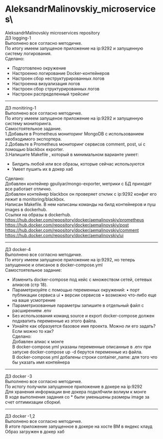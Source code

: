 # AleksandrMalinovskiy_microservices\
AleksandrMalinovskiy microservices repository\
ДЗ logging-1\
Выполнено все согласно методичке.\
По итогу имеем запущеное приложение на ip:9292 и запущенную систему логирования.\
Сделано:
- Подготовлено окружение
- Настроенно логирование Docker-контейнеров
- Настроен сбор неструктурированных логов
- Настроенна визуализация логов
- Настроен сбор структурированных логов
- Настроен распределенный трейсинг
______
ДЗ monitiring-1\
Выполнено все согласно методичке.\
По итогу имеем запущеное приложение на ip:9292 и запущенную систему мониторинга.\
Самостоятельное задание. \
1.Добавьте в Prometheus мониторинг MongoDB с использованием необходимого экспортера.\
2.Добавьте в Prometheus мониторинг сервисов comment, post, ui с помощью blackbox exporter.\
3.Напишите Makefile , который в минимальном варианте умеет:
 - Билдить любой или все образы, которые сейчас используются
 - Умеет пушить их в докер хаб


Сделано:\
Добавлен контейнер gpuliyar/mongo-exporter, метрики с БД приходят все работает отлично.\
Добавлен контейнер blackbox он проверяет отклик с ip:9292 конфиг его лежит в monitoring/blackbox.\
Написан Makefile. В нем написаны команды на билд контейнеров и пуш images в dockerhub.\
Ссылки на образы в dockerhub.\
https://hub.docker.com/repository/docker/aemalinovskiy/prometheus  \
https://hub.docker.com/repository/docker/aemalinovskiy/post  \
https://hub.docker.com/repository/docker/aemalinovskiy/comment \
https://hub.docker.com/repository/docker/aemalinovskiy/ui
__________
ДЗ docker-4\
Выполнено все согласно методичке.\
По итогу имеем запущеное приложение на ip:9292, но теперь запущенное и описаное в docker-compose.yml\
Самостоятельное задание:
- Изменить docker-compose под кейс с множеством сетей, сетевых алиасов (стр 18).
- Параметризуйте с помощью переменных окружений:
• порт публикации сервиса ui
• версии сервисов
• возможно что-либо еще на ваше усмотрение
- Параметризованные параметры запишите в отдельный файл c расширением .env
- Без использования команд source и export docker-compose должен подхватить переменные из этого файла.
- Узнайте как образуется базовое имя проекта. Можно ли его задать? Если можно то как? \
Сделано:\
Добавлен алиас к монге\
В docker-compose.yml указаны переменные описанные в .env при запуске docker-compose up -d берутся переменные из файла.\
В docker-compose.yml добалены строки container_name: для того что бы указать имя контейнера
_________
ДЗ docker -3\
Выполнено все согласно методичке.\
По истогу получили запущенное приложение в докере на ip:9292\
Для хранения информации вне докера подклбчили волиум к монге\
В ходе выполнения задания со * были уменьшены размеры image за счет оптимизации сборки\
________
ДЗ docker -1,2\
Выполнено все согласно методичке.\
В итоге приложение запущенное в докере на хосте ВМ в яндекс клауд\
Образ загружен в докер хаб
